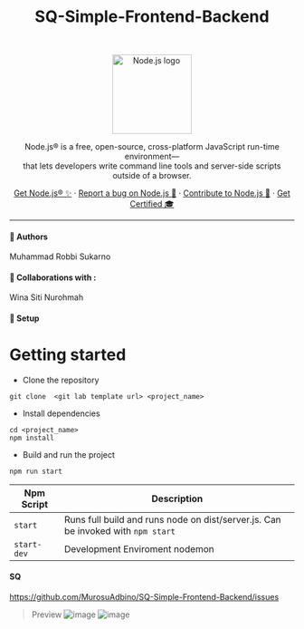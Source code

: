 <h1 align="center">SQ-Simple-Frontend-Backend</h1><br>

<p align="center">
  <a href="https://nodejs.org/">
    <img src="https://avatars.githubusercontent.com/u/9950313?s=200&v=4" alt="Node.js logo" height="140">
  </a>
</p>

<p align="center">
  Node.js® is a free, open-source, cross-platform JavaScript run-time environment—<br> that lets developers write command line tools and server-side scripts outside of a browser.
</p>

<p align="center">
  <a href="https://nodejs.org/en/download">Get Node.js® ✨</a>
  ·
  <a href="https://github.com/nodejs/node/issues/new/choose">Report a bug on Node.js 🐞</a>
  ·
  <a href="https://nodejs.org/en/get-involved">Contribute to Node.js 🫶</a>
  ·
  <a href="https://openjsf.org/certification/">Get Certified 🎓</a>
</p>

----

#### 👋 Authors
Muhammad Robbi Sukarno

#### 🦺 Collaborations with :
Wina Siti Nurohmah

#### 👾 Setup
# Getting started
- Clone the repository
```
git clone  <git lab template url> <project_name>
```
- Install dependencies
```
cd <project_name>
npm install
```
- Build and run the project
```
npm run start
```

| Npm Script | Description |
| ------------------------- | ------------------------------------------------------------------------------------------------- |
| `start`                   | Runs full build and runs node on dist/server.js. Can be invoked with `npm start`                  |
| `start-dev`                   | Development Enviroment nodemon  |


#### SQ
https://github.com/MurosuAdbino/SQ-Simple-Frontend-Backend/issues

> Preview
![image](https://github.com/MurosuAdbino/SQ-Simple-Frontend-Backend/assets/91862858/28be6400-c05b-40a2-a5ad-19acf7890c36)
![image](https://github.com/MurosuAdbino/SQ-Simple-Frontend-Backend/assets/91862858/55256f8c-bb2f-4db3-8c73-84978efbe80b)


